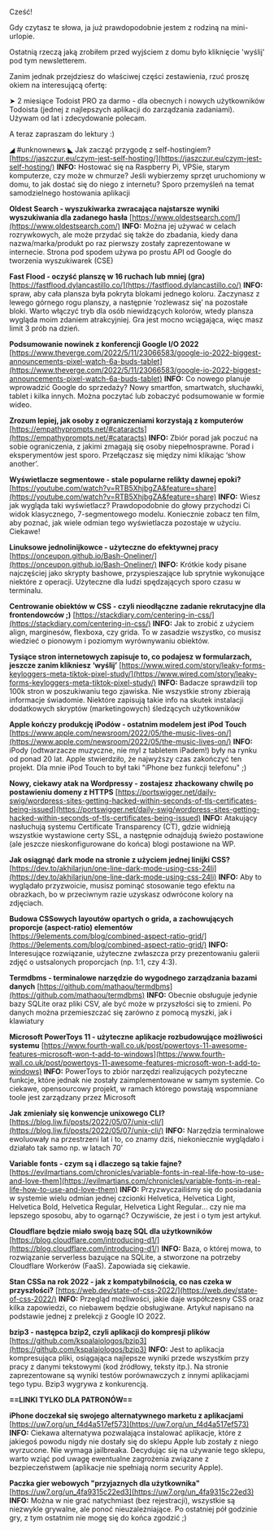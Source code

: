 Cześć!

Gdy czytasz te słowa, ja już prawdopodobnie jestem z rodziną na mini-urlopie.

Ostatnią rzeczą jaką zrobiłem przed wyjściem z domu było kliknięcie 'wyślij' pod tym newsletterem.

 

Zanim jednak przejdziesz do właściwej części zestawienia, rzuć proszę okiem na interesującą ofertę:

➤ 2 miesiące Todoist PRO za darmo - dla obecnych i nowych użytkowników Todoista (jednej z najlepszych aplikacji do zarządzania zadaniami). Używam od lat i zdecydowanie polecam.

 

A teraz zapraszam do lektury :)

 

◢ #unknownews ◣
Jak zacząć przygodę z self-hostingiem?
[https://jaszczur.eu/czym-jest-self-hosting/](https://jaszczur.eu/czym-jest-self-hosting/)
**INFO:** Hostować się na Raspberry Pi, VPSie, starym komputerze, czy może w chmurze? Jeśli wybierzemy sprzęt uruchomiony w domu, to jak dostać się do niego z internetu? Sporo przemyśleń na temat samodzielnego hostowania aplikacji

**Oldest Search - wyszukiwarka zwracająca najstarsze wyniki wyszukiwania dla zadanego hasła**
[https://www.oldestsearch.com/](https://www.oldestsearch.com/)
**INFO:** Można jej używać w celach rozrywkowych, ale może przydać się także do zbadania, kiedy dana nazwa/marka/produkt po raz pierwszy zostały zaprezentowane w internecie. Strona pod spodem używa po prostu API od Google do tworzenia wyszukiwarek (CSE)

**Fast Flood - oczyść planszę w 16 ruchach lub mniej (gra)**
[https://fastflood.dylancastillo.co/](https://fastflood.dylancastillo.co/)
**INFO:** spraw, aby cała plansza była pokryta blokami jednego koloru. Zaczynasz z lewego górnego rogu planszy, a następnie &lsquo;rozlewasz się&rsquo; na pozostałe bloki. Warto włączyć tryb dla osób niewidzących kolorów, wtedy plansza wygląda moim zdaniem atrakcyjniej. Gra jest mocno wciągająca, więc masz limit 3 prób na dzień.

**Podsumowanie nowinek z konferencji Google I/O 2022**
[https://www.theverge.com/2022/5/11/23066583/google-io-2022-biggest-announcements-pixel-watch-6a-buds-tablet](https://www.theverge.com/2022/5/11/23066583/google-io-2022-biggest-announcements-pixel-watch-6a-buds-tablet)
**INFO:** Co nowego planuje wprowadzić Google do sprzedaży? Nowy smartfon, smartwatch, słuchawki, tablet i kilka innych. Można poczytać lub zobaczyć podsumowanie w formie wideo.

**Zrozum lepiej, jak osoby z ograniczeniami korzystają z komputerów**
[https://empathyprompts.net/#cataracts](https://empathyprompts.net/#cataracts)
**INFO:** Zbiór porad jak poczuć na sobie ograniczenia, z jakimi zmagają się osoby niepełnosprawne. Porad i eksperymentów jest sporo. Przełączasz się między nimi klikając &lsquo;show another&rsquo;.

**Wyświetlacze segmentowe - stale popularne relikty dawnej epoki?**
[https://youtube.com/watch?v=RTB5XhjbgZA&feature=share](https://youtube.com/watch?v=RTB5XhjbgZA&feature=share)
**INFO:** Wiesz jak wygląda taki wyświetlacz? Prawdopodobnie do głowy przychodzi Ci widok klasycznego, 7-segmentowego modelu. Koniecznie zobacz ten film, aby poznać, jak wiele odmian tego wyświetlacza pozostaje w użyciu. Ciekawe!

**Linuksowe jednolinijkowce - użyteczne do efektywnej pracy**
[https://onceupon.github.io/Bash-Oneliner/](https://onceupon.github.io/Bash-Oneliner/)
**INFO:** Krótkie kody pisane najczęściej jako skrypty bashowe, przyspieszające lub sprytnie wykonujące niektóre z operacji. Użyteczne dla ludzi spędzających sporo czasu w terminalu.

**Centrowanie obiektów w CSS - czyli nieodłączne zadanie rekrutacyjne dla frontendowców ;)**
[https://stackdiary.com/centering-in-css/](https://stackdiary.com/centering-in-css/)
**INFO:** Jak to zrobić z użyciem align, marginesów, flexboxa, czy grida. To w zasadzie wszystko, co musisz wiedzieć o pionowym i poziomym wyrównywaniu obiektów.

**Tysiące stron internetowych zapisuje to, co podajesz w formularzach, jeszcze zanim klikniesz &lsquo;wyślij&rsquo;**
[https://www.wired.com/story/leaky-forms-keyloggers-meta-tiktok-pixel-study/](https://www.wired.com/story/leaky-forms-keyloggers-meta-tiktok-pixel-study/)
**INFO:** Badacze sprawdzili top 100k stron w poszukiwaniu tego zjawiska. Nie wszystkie strony zbierają informacje świadomie. Niektóre zapisują takie info na skutek instalacji dodatkowych skryptów (marketingowych) śledzących użytkowników

**Apple kończy produkcję iPodów - ostatnim modelem jest iPod Touch**
[https://www.apple.com/newsroom/2022/05/the-music-lives-on/](https://www.apple.com/newsroom/2022/05/the-music-lives-on/)
**INFO:** iPody (odtwarzacze muzyczne, nie myl z tabletem iPadem!) były na rynku od ponad 20 lat. Apple stwierdziło, że najwyższy czas zakończyć ten projekt. Dla mnie iPod Touch to był taki "iPhone bez funkcji telefonu" ;)

**Nowy, ciekawy atak na Wordpressy - zostajesz zhackowany chwilę po postawieniu domeny z HTTPS**
[https://portswigger.net/daily-swig/wordpress-sites-getting-hacked-within-seconds-of-tls-certificates-being-issued](https://portswigger.net/daily-swig/wordpress-sites-getting-hacked-within-seconds-of-tls-certificates-being-issued)
**INFO:** Atakujący nasłuchują systemu Certificate Transparency (CT), gdzie widnieją wszystkie wystawione certy SSL, a następnie odnajdują świeżo postawione (ale jeszcze nieskonfigurowane do końca) blogi postawione na WP.

**Jak osiągnąć dark mode na stronie z użyciem jednej linijki CSS?**
[https://dev.to/akhilarjun/one-line-dark-mode-using-css-24li](https://dev.to/akhilarjun/one-line-dark-mode-using-css-24li)
**INFO:** Aby to wyglądało przyzwoicie, musisz pominąć stosowanie tego efektu na obrazkach, bo w przeciwnym razie uzyskasz odwrócone kolory na zdjęciach.

**Budowa CSSowych layoutów opartych o grida, a zachowujących proporcje (aspect-ratio) elementów**
[https://9elements.com/blog/combined-aspect-ratio-grid/](https://9elements.com/blog/combined-aspect-ratio-grid/)
**INFO:** Interesujące rozwiązanie, użyteczne zwłaszcza przy prezentowaniu galerii zdjęć o ustsalonych proporcjach (np. 1:1, czy 4:3).

**Termdbms - terminalowe narzędzie do wygodnego zarządzania bazami danych**
[https://github.com/mathaou/termdbms](https://github.com/mathaou/termdbms)
**INFO:** Obecnie obsługuje jedynie bazy SQLite oraz pliki CSV, ale być może w przyszłości się to zmieni. Po danych można przemieszczać się zarówno z pomocą myszki, jak i klawiatury

**Microsoft PowerToys 11 - użyteczne aplikacje rozbudowujące możliwości systemu**
[https://www.fourth-wall.co.uk/post/powertoys-11-awesome-features-microsoft-won-t-add-to-windows](https://www.fourth-wall.co.uk/post/powertoys-11-awesome-features-microsoft-won-t-add-to-windows)
**INFO:** PowerToys to zbiór narzędzi realizujących pożyteczne funkcje, które jednak nie zostały zaimplementowane w samym systemie. Co ciekawe, opensourcowy projekt, w ramach którego powstają wspomniane toole jest zarządzany przez Microsoft

**Jak zmieniały się konwencje unixowego CLI?**
[https://blog.liw.fi/posts/2022/05/07/unix-cli/](https://blog.liw.fi/posts/2022/05/07/unix-cli/)
**INFO:** Narzędzia terminalowe ewoluowały na przestrzeni lat i to, co znamy dziś, niekoniecznie wyglądało i działało tak samo np. w latach 70&rsquo;

**Variable fonts - czym są i dlaczego są takie fajne?**
[https://evilmartians.com/chronicles/variable-fonts-in-real-life-how-to-use-and-love-them](https://evilmartians.com/chronicles/variable-fonts-in-real-life-how-to-use-and-love-them)
**INFO:** Przyzwyczailiśmy się do posiadania w systemie wielu odmian jednej czcionki Helvetica, Helvetica Light, Helvetica Bold, Helvetica Regular, Helvetica Light Regular... czy nie ma lepszego sposobu, aby to ogarnąć? Oczywiście, że jest i o tym jest artykuł.

**Cloudflare będzie miało swoją bazę SQL dla użytkowników**
[https://blog.cloudflare.com/introducing-d1/](https://blog.cloudflare.com/introducing-d1/)
**INFO:** Baza, o której mowa, to rozwiązanie serverless bazujące na SQLite, a stworzone na potrzeby Cloudflare Workerów (FaaS). Zapowiada się ciekawie.

**Stan CSSa na rok 2022 - jak z kompatybilnością, co nas czeka w przyszłości?**
[https://web.dev/state-of-css-2022/](https://web.dev/state-of-css-2022/)
**INFO:** Przegląd możliwości, jakie daje współczesny CSS oraz kilka zapowiedzi, co niebawem będzie obsługiwane. Artykuł napisano na podstawie jednej z prelekcji z Google IO 2022.

**bzip3 - następca bzip2, czyli aplikacji do kompresji plików**
[https://github.com/kspalaiologos/bzip3](https://github.com/kspalaiologos/bzip3)
**INFO:** Jest to aplikacja kompresująca pliki, osiągająca najlepsze wyniki przede wszystkim przy pracy z danymi tekstowymi (kod źródłowy, teksty itp.). Na stronie zaprezentowane są wyniki testów porównawczych z innymi aplikacjami tego typu. Bzip3 wygrywa z konkurencją.

**==LINKI TYLKO DLA PATRONÓW==**

**iPhone doczekał się swojego alternatywnego marketu z aplikacjami**
[https://uw7.org/un_f4d4a517ef573](https://uw7.org/un_f4d4a517ef573)
**INFO:** Ciekawa alternatywa pozwalająca instalować aplikacje, które z jakiegoś powodu nigdy nie dostały się do sklepu Apple lub zostały z niego wyrzucone. Nie wymaga jailbreaka. Decydując się na używanie tego sklepu, warto wziąć pod uwagę ewentualne zagrożenia związane z bezpieczeństwem (aplikacje nie spełniają norm security Apple).

**Paczka gier webowych "przyjaznych dla użytkownika"**
[https://uw7.org/un_4fa9315c22ed3](https://uw7.org/un_4fa9315c22ed3)
**INFO:** Można w nie grać natychmiast (bez rejestracji), wszystkie są niezwykle grywalne, ale ponoć nieuzależniające. Po ostatniej pół godzinie gry, z tym ostatnim nie mogę się do końca zgodzić ;)